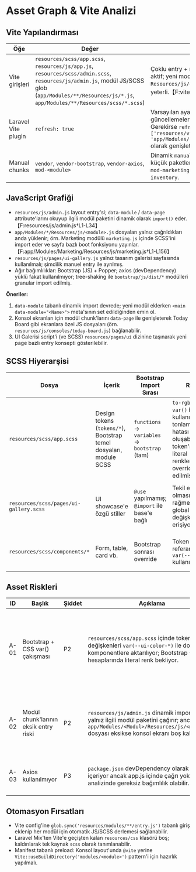 # Asset Graph & Vite Analizi

## Vite Yapılandırması
| Öğe | Değer | Öneri |
| --- | --- | --- |
| Vite girişleri | `resources/scss/app.scss`, `resources/js/app.js`, `resources/scss/admin.scss`, `resources/js/admin.js`, modül JS/SCSS glob (`app/Modules/**/Resources/js/*.js`, `app/Modules/**/Resources/scss/*.scss`) | Çoklu entry + modül auto-discovery aktif; yeni modül eklerken `Resources/js/<module>.js` oluşturmak yeterli.【F:vite.config.js†L5-L67】 |
| Laravel Vite plugin | `refresh: true` | Varsayılan ayar korunuyor; modül view güncellemelerinde HMR tetikleniyor. Gerekirse `refresh: ['resources/views/**', 'app/Modules/**/Resources/views/**']` olarak genişletilebilir. |
| Manual chunks | `vendor`, `vendor-bootstrap`, `vendor-axios`, `mod-<module>` | Dinamik `manualChunks` modül bazında küçük paketler üretir; Marketing → `mod-marketing`, Inventory → `mod-inventory`. |

## JavaScript Grafiği
- `resources/js/admin.js` layout entry'si; `data-module` / `data-page` attribute'larını okuyup ilgili modül paketini dinamik olarak `import()` eder.【F:resources/js/admin.js†L1-L34】
- `app/Modules/*/Resources/js/<module>.js` dosyaları yalnız çağrıldıkları anda yüklenir; örn. Marketing modülü `marketing.js` içinde SCSS'ini import eder ve sayfa bazlı boot fonksiyonu yayınlar.【F:app/Modules/Marketing/Resources/js/marketing.js†L1-L156】
- `resources/js/pages/ui-gallery.js` yalnız tasarım galerisi sayfasında kullanılmalı; şimdilik manuel entry ile ayrılmış.
- Ağır bağımlılıklar: Bootstrap (JS) + Popper; axios (devDependency) yüklü fakat kullanılmıyor; tree-shaking ile `bootstrap/js/dist/*` modülleri granular import edilmiş.

**Öneriler:**
1. `data-module` tabanlı dinamik import devrede; yeni modül eklerken `<main data-module="<Name>">` meta'sının set edildiğinden emin ol.
2. Konsol ekranları için modül chunk'larını `data-page` ile genişleterek Today Board gibi ekranlara özel JS dosyaları (örn. `resources/js/consoles/today-board.js`) bağlanabilir.
3. UI Galerisi script'i (ve SCSS) `resources/pages/ui` dizinine taşınarak yeni page bazlı entry konsepti gösterilebilir.

## SCSS Hiyerarşisi
| Dosya | İçerik | Bootstrap Import Sırası | Risk | Öneri |
| --- | --- | --- | --- | --- |
| `resources/scss/app.scss` | Design tokens (`tokens/*`), Bootstrap temel dosyaları, module SCSS | `functions` → `variables` → `bootstrap` (tam) | `to-rgb()` ile `var()` birlikte kullanıldığında tonlama hatası oluşabilir; token'lar literal renklerle override edilmiş. | Token değişkenlerini `:root` tanımlarında literal hex ile sürdürmeye devam edin; CSS `var()` tanımları Bootstrap importundan sonra `:root` bloğuna taşınmalı. |
| `resources/scss/pages/ui-gallery.scss` | UI showcase'e özgü stiller | `@use` yapılmamış; `@import` ile base'e bağlı | Tekil entry olmasına rağmen global değişkenlere erişiyor | Page-specific SCSS'i `@use '../app' as *;` ile modüler yapın; galeri stilleri `resources/pages/ui` altına taşınmalı. |
| `resources/scss/components/*` | Form, table, card vb. | Bootstrap sonrası override | Token referansları `var(--ui-*)` kullanıyor | Component SCSS'i modüler hale getirirken `@forward` ile tree-shake edilebilir. |

## Asset Riskleri
| ID | Başlık | Şiddet | Açıklama | Dosya | Öneri |
| --- | --- | --- | --- | --- | --- |
| A-01 | Bootstrap + CSS var() çakışması | P2 | `resources/scss/app.scss` içinde token değişkenleri `var(--ui-color-*)` ile doğrudan komponentlere aktarılıyor; Bootstrap `to-rgb()` hesaplarında literal renk bekliyor. | `resources/scss/app.scss` | Token override'larını literal değerlerle yap, CSS değişkenlerini `:root` bloklarında Bootstrap sonrasında tanımla. |
| A-02 | Modül chunk'larının eksik entry riski | P2 | `resources/js/admin.js` dinamik import ile yalnız ilgili modül paketini çağırır; ancak `app/Modules/<Modul>/Resources/js/<modul>.js` dosyası eksikse konsol ekranı boş kalabilir. | `resources/js/admin.js` | Yeni modül eklerken JS boot dosyası + SCSS import'u oluştur; legacy sayfalar için `data-module` metadata'sını set et. |
| A-03 | Axios kullanılmıyor | P3 | `package.json` devDependency olarak axios içeriyor ancak app.js içinde çağrı yok; bundle analizinde gereksiz bağımlılık olabilir. | `package.json` | Kullanılmıyorsa kaldır, aksi halde API client modülüne taşı. |

## Otomasyon Fırsatları
- Vite config'ine `glob.sync('resources/modules/**/entry.js')` tabanlı giriş eklenip her modül için otomatik JS/SCSS derlemesi sağlanabilir.
- Laravel Mix'ten Vite'e geçişten kalan `resources/css` klasörü boş; kaldırılarak tek kaynak `scss` olarak tanımlanabilir.
- Manifest tabanlı preload: Konsol layout'unda `@vite` yerine `Vite::useBuildDirectory('modules/<module>')` pattern'i için hazırlık yapılmalı.

